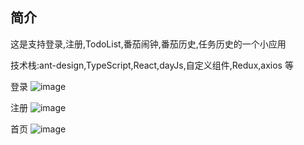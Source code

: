 ## 简介
这是支持登录,注册,TodoList,番茄闹钟,番茄历史,任务历史的一个小应用

技术栈:ant-design,TypeScript,React,dayJs,自定义组件,Redux,axios 等

登录
![image](https://user-images.githubusercontent.com/53749772/107749395-7b1bcf80-6d55-11eb-9642-15d483d0a62e.png)

注册
![image](https://user-images.githubusercontent.com/53749772/107749413-84a53780-6d55-11eb-9fa4-664f0663139b.png)

首页
![image](https://user-images.githubusercontent.com/53749772/107749511-af8f8b80-6d55-11eb-84ce-1c8e5d23d992.png)
